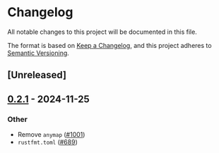 # Changelog

All notable changes to this project will be documented in this file.

The format is based on [Keep a Changelog](https://keepachangelog.com/en/1.0.0/),
and this project adheres to [Semantic Versioning](https://semver.org/spec/v2.0.0.html).

## [Unreleased]

## [0.2.1](https://github.com/RobertasJ/freya/compare/freya-native-core-macro-v0.2.0...freya-native-core-macro-v0.2.1) - 2024-11-25

### Other

- Remove `anymap` ([#1001](https://github.com/RobertasJ/freya/pull/1001))
- `rustfmt.toml` ([#689](https://github.com/RobertasJ/freya/pull/689))
